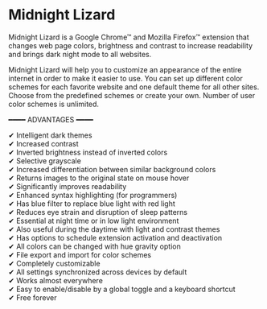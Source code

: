 # Midnight Lizard 
Midnight Lizard is a Google Chrome™ and Mozilla Firefox™ extension that changes web page colors, brightness and contrast to increase readability and brings dark night mode to all websites.

Midnight Lizard will help you to customize an appearance of the entire internet in order to make it easier to use.
You can set up different color schemes for each favorite website and one default theme for all other sites.
Choose from the predefined schemes or create your own. Number of user color schemes is unlimited.

━━━━ ADVANTAGES ━━━━

  ✔ Intelligent dark themes  
  ✔ Increased contrast  
  ✔ Inverted brightness instead of inverted colors  
  ✔ Selective grayscale  
  ✔ Increased differentiation between similar background colors  
  ✔ Returns images to the original state on mouse hover  
  ✔ Significantly improves readability  
  ✔ Enhanced syntax highlighting (for programmers)  
  ✔ Has blue filter to replace blue light with red light  
  ✔ Reduces eye strain and disruption of sleep patterns  
  ✔ Essential at night time or in low light environment  
  ✔ Also useful during the daytime with light and contrast themes  
  ✔ Has options to schedule extension activation and deactivation  
  ✔ All colors can be changed with hue gravity option  
  ✔ File export and import for color schemes  
  ✔ Completely customizable  
  ✔ All settings synchronized across devices by default  
  ✔ Works almost everywhere  
  ✔ Easy to enable/disable by a global toggle and a keyboard shortcut  
  ✔ Free forever  
